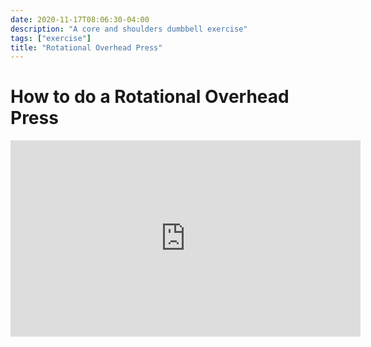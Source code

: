 ```yaml
---
date: 2020-11-17T08:06:30-04:00
description: "A core and shoulders dumbbell exercise"
tags: ["exercise"]
title: "Rotational Overhead Press"
---
```


# How to do a Rotational Overhead Press

<iframe src="https://www.facebook.com/plugins/video.php?height=314&href=https%3A%2F%2Fwww.facebook.com%2Fsilversneakers%2Fvideos%2F413444982547093%2F&show_text=false&width=560" width="560" height="314" style="border:none;overflow:hidden" scrolling="no" frameborder="0" allowfullscreen="true" allow="autoplay; clipboard-write; encrypted-media; picture-in-picture; web-share" allowFullScreen="true"></iframe>

<!-- TODO: Make my own video -->

